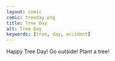 ```yaml
---
layout: comic
comic: treeday.png
title: Tree Day
alt: Tree Day
keywords: [tree, day, accident]
---
```


Happy Tree Day! Go outside! Plant a tree!